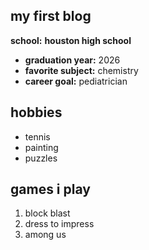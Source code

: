 ## my first blog

**school:** **houston high school**

- **graduation year:** 2026
- **favorite subject:** chemistry
- **career goal:** pediatrician

## hobbies
- tennis
- painting
- puzzles

## games i play
1. block blast
2. dress to impress
3. among us

